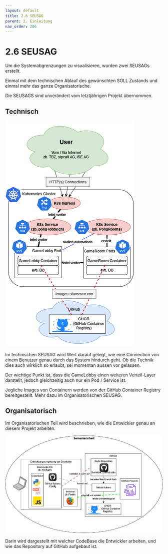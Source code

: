 ```yaml
---
layout: default
title: 2.6 SEUSAG
parent: 2. Einleitung
nav_order: 206
---
```


# 2.6 SEUSAG

Um die Systemabgrenzungen zu visualisieren, wurden zwei SEUSAGs erstellt.

Einmal mit dem technischen Ablauf des gewünschten SOLL Zustands und einmal mehr das ganze Organisatorische.

Die SEUSAGS sind unverändert vom letztjährigen Projekt übernommen.

## Technisch

![Technisches SEUSAG](../ressources/diagrams/seusag_technisch.drawio.png)

Im technischen SEUSAG wird Wert darauf gelegt, wie eine Connection von einem Benutzer genau durch das System hindurch geht. Ob die Technik dies auch wirklich so erlaubt, sei momentan aussen vor gelassen.

Der wichtige Punkt ist, dass die GameLobby einen weiteren Verteil-Layer darstellt, jedoch gleichzeitig auch nur ein Pod / Service ist.

Jegliche Images von Containern werden von der GitHub Container Registry bereitgestellt. Mehr dazu im Organisatorischen SEUSAG.

## Organisatorisch

Im Organisatorischen Teil wird beschrieben, wie die Entwickler genau an diesem Projekt arbeiten.

![Organisatorisches SEUSAG](../ressources/diagrams/seusag_organisatorisch.drawio.png)

Darin wird dargestellt mit welcher CodeBase die Entwickler arbeiten, und wie das Repository auf GitHub aufgebaut ist.
